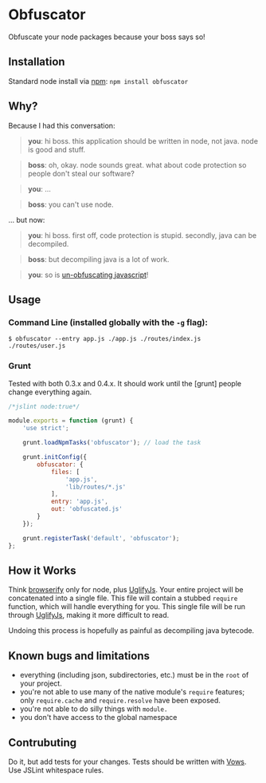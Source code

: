 # Obfuscator

Obfuscate your node packages because your boss says so!

## Installation

Standard node install via [npm]: `npm install obfuscator`

## Why?

Because I had this conversation:

> **you**: hi boss.  this application should be written in node, not java.  node is good and stuff.

> **boss**: oh, okay.  node sounds great.  what about code protection so people don't steal our software?

> **you**: ...

> **boss**: you can't use node.

... but now:

> **you**: hi boss.  first off, code protection is stupid.  secondly, java can be decompiled.

> **boss**: but decompiling java is a lot of work.

> **you**: so is [un-obfuscating javascript]!

## Usage

### Command Line (installed globally with the `-g` flag):

```
$ obfuscator --entry app.js ./app.js ./routes/index.js ./routes/user.js
```

### Grunt

Tested with both 0.3.x and 0.4.x.  It should work until the [grunt] people change everything again.

```javascript
/*jslint node:true*/

module.exports = function (grunt) {
	'use strict';

	grunt.loadNpmTasks('obfuscator'); // load the task

	grunt.initConfig({
		obfuscator: {
			files: [
				'app.js',
				'lib/routes/*.js'
			],
			entry: 'app.js',
			out: 'obfuscated.js'
		}
	});

	grunt.registerTask('default', 'obfuscator');
};
```

## How it Works

Think [browserify] only for node, plus [UglifyJs].  Your entire project will be concatenated into a single file.  This file will contain a stubbed `require` function, which will handle everything for you.  This single file will be run through [UglifyJs], making it more difficult to read.

Undoing this process is hopefully as painful as decompiling java bytecode.

## Known bugs and limitations

- everything (including json, subdirectories, etc.) must be in the `root` of your project.
- you're not able to use many of the native module's `require` features; only `require.cache` and `require.resolve` have been exposed.
- you're not able to do silly things with `module.`
- you don't have access to the global namespace

## Contrubuting

Do it, but add tests for your changes.  Tests should be written with [Vows].  Use JSLint whitespace rules.


[npm]: https://github.com/isaacs/npm
[un-obfuscating javascript]: http://github.com/stephenmathieson/node-obfuscator
[browserify]: https://github.com/substack/node-browserify
[UglifyJS]: https://github.com/mishoo/UglifyJS2
[Vows]: https://github.com/cloudhead/vows
